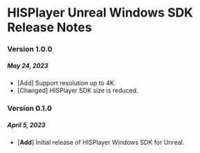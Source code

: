 # HISPlayer Unreal Windows SDK Release Notes

### Version 1.0.0 
##### May 24, 2023
- [Add] Support resolution up to 4K.
- [Changed] HISPlayer SDK size is reduced.

### Version 0.1.0
##### April 5, 2023
- [**Add**] Initial release of HISPlayer Windows SDK for Unreal.

